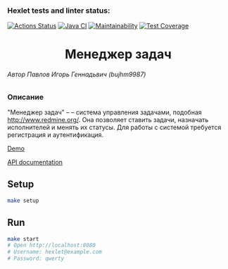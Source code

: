 ### Hexlet tests and linter status:
[![Actions Status](https://github.com/bujhm9987/java-project-99/actions/workflows/hexlet-check.yml/badge.svg)](https://github.com/bujhm9987/java-project-99/actions)
[![Java CI](https://github.com/bujhm9987/java-project-99/actions/workflows/build-project.yml/badge.svg)](https://github.com/bujhm9987/java-project-99/actions/workflows/build-project.yml)
[![Maintainability](https://api.codeclimate.com/v1/badges/05b1ee3df3fd79761512/maintainability)](https://codeclimate.com/github/bujhm9987/java-project-99/maintainability)
[![Test Coverage](https://api.codeclimate.com/v1/badges/05b1ee3df3fd79761512/test_coverage)](https://codeclimate.com/github/bujhm9987/java-project-99/test_coverage)

<h1 align="center">Менеджер задач</h1>

###### Автор Павлов Игорь Геннадьвич (bujhm9987) 

### Описание

"Менеджер задач" – – система управления задачами, подобная http://www.redmine.org/. Она позволяет ставить задачи, назначать исполнителей и менять их статусы. Для работы с системой требуется регистрация и аутентификация.

[Demo](https://task-manager-4qva.onrender.com/)

[API documentation](https://task-manager-4qva.onrender.com/swagger-ui/index.html)

## Setup
```bash
make setup
```

## Run
```bash
make start
# Open http://localhost:8080
# Username: hexlet@example.com
# Password: qwerty
```